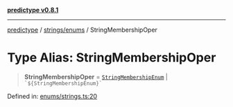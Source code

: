 [**predictype v0.8.1**](../../../README.md)

***

[predictype](../../../modules.md) / [strings/enums](../README.md) / StringMembershipOper

# Type Alias: StringMembershipOper

> **StringMembershipOper** = [`StringMembershipEnum`](../enumerations/StringMembershipEnum.md) \| `` `${StringMembershipEnum}` ``

Defined in: [enums/strings.ts:20](https://github.com/maduhaime/predictype/blob/2310adbaccb6fbc00cdab8e345e79bd5b09e40f5/src/enums/strings.ts#L20)
